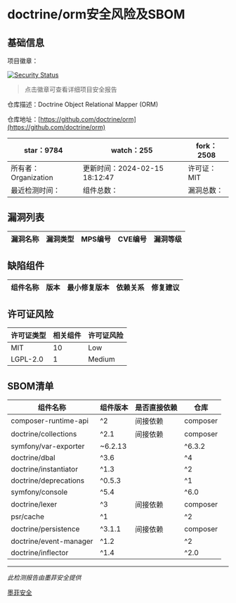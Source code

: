 # doctrine/orm安全风险及SBOM

## 基础信息

项目徽章：

[![Security Status](https://www.murphysec.com/platform3/v31/badge/1758202539204104192.svg)](https://www.murphysec.com/console/report/1692604913496645632/1758202539204104192)

> 点击徽章可查看详细项目安全报告

仓库描述：Doctrine Object Relational Mapper (ORM)

仓库地址：[https://github.com/doctrine/orm](https://github.com/doctrine/orm)

| star：9784 | watch：255 | fork：2508 |
| ----------- | -------------- | ------------ |
| 所有者：Organization | 更新时间：2024-02-15 18:12:47 | 许可证：MIT |
| 最近检测时间： | 组件总数： | 漏洞总数： |




## 漏洞列表

| 漏洞名称 | 漏洞类型 | MPS编号 | CVE编号 | 漏洞等级 |
| ------- | ------ | ------- | ------ | ----- |





## 缺陷组件

| 组件名称 | 版本 | 最小修复版本 | 依赖关系 | 修复建议 |
| -------- | ---- | ------------ | -------- | -------- |





## 许可证风险

| 许可证类型 | 相关组件 | 许可证风险 |
| ---------- | -------- | ---------- |
|MIT|10|Low|
|LGPL-2.0|1|Medium|




## SBOM清单

| 组件名称 | 组件版本 | 是否直接依赖 | 仓库 |
| -------- | -------- | ------------ | ---- |
|composer-runtime-api|^2|间接依赖|composer|
|doctrine/collections|^2.1|间接依赖|composer|
|symfony/var-exporter|~6.2.13 || ^6.3.2 || ^7.0|间接依赖|composer|
|doctrine/dbal|^3.6 || ^4|间接依赖|composer|
|doctrine/instantiator|^1.3 || ^2|间接依赖|composer|
|doctrine/deprecations|^0.5.3 || ^1|间接依赖|composer|
|symfony/console|^5.4 || ^6.0 || ^7.0|间接依赖|composer|
|doctrine/lexer|^3|间接依赖|composer|
|psr/cache|^1 || ^2 || ^3|间接依赖|composer|
|doctrine/persistence|^3.1.1|间接依赖|composer|
|doctrine/event-manager|^1.2 || ^2|间接依赖|composer|
|doctrine/inflector|^1.4 || ^2.0|间接依赖|composer|


------

*此检测报告由墨菲安全提供*

[墨菲安全](www.murphysec.com)